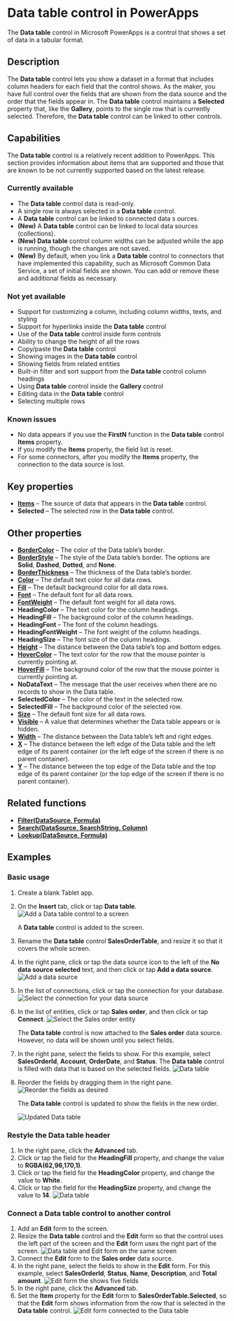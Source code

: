 <properties
	pageTitle="Data table control in PowerApps"
	description="This topic provides information about the Data table control in Microsoft PowerApps."
	services="powerapps"
	documentationCenter="na"
	authors="jasongre"
	manager="kfend"
	editor=""
	tags=""/>

<tags
   ms.service="powerapps"
   ms.devlang="na"
   ms.topic="article"
   ms.tgt_pltfrm="na"
   ms.workload="na"
   ms.date="05/22/2017"
   ms.author="kfend"/>
   
# Data table control in PowerApps

The **Data table** control in Microsoft PowerApps is a control that shows a set of data in a tabular format.

## Description
The **Data table** control lets you show a dataset in a format that includes column headers for each field that the control shows. As the maker, you have full control over the fields that are shown from the data source and the order that the fields appear in. The **Data table** control maintains a **Selected** property that, like the **Gallery**, points to the single row that is currently selected. Therefore, the **Data table** control can be linked to other controls.

## Capabilities  
The **Data table** control is a relatively recent addition to PowerApps. This section provides information about items that are supported and those that are known to be not currently supported based on the latest release.  

### Currently available
+ The **Data table** control data is read-only.
+ A single row is always selected in a **Data table** control.
+ A **Data table** control can be linked to connected data s ources.
+ **(New)** A **Data table** control can be linked to local data sources (collections).
+ **(New) Data table** control column widths can be adjusted whiile the app is running, though the changes are not saved. 
+ **(New)** By default, when you link a **Data table** control to connectors that have implemented this capability, such as Microsoft Common Data Service, a set of initial fields are shown. You can add or remove these and additional fields as necessary.

### Not yet available 
+ Support for customizing a column, including column widths, texts, and styling
+ Support for hyperlinks inside the **Data table** control
+ Use of the **Data table** control inside form controls
+ Ability to change the height of all the rows
+ Copy/paste the **Data table** control
+ Showing images in the **Data table** control
+ Showing fields from related entities
+ Built-in filter and sort support from the **Data table** control column headings
+ Using **Data table** control inside the **Gallery** control
+ Editing data in the **Data table** control
+ Selecting multiple rows

### Known issues
+ No data appears if you use the **FirstN** function in the **Data table** control **Items** property.
+ If you modify the **Items** property, the field list is reset.
+ For some connectors, after you modify the **Items** property, the connection to the data source is lost.
 
## Key properties

+ [**Items**](https://powerapps.microsoft.com/en-us/tutorials/properties-core/ "Items") – The source of data that appears in the **Data table** control.
+ **Selected** – The selected row in the **Data table** control.

## Other properties

+ [**BorderColor**](https://powerapps.microsoft.com/en-us/tutorials/properties-color-border/ "BorderColor") – The color of the Data table’s border.
+ [**BorderStyle**](https://powerapps.microsoft.com/en-us/tutorials/properties-color-border/ "BorderStyle") – The style of the Data table’s border. The options are **Solid**, **Dashed**, **Dotted**, and **None**.
+ [**BorderThickness**](https://powerapps.microsoft.com/en-us/tutorials/properties-color-border/ "BorderThickness") – The thickness of the Data table’s border.
+ [**Color**](https://powerapps.microsoft.com/en-us/tutorials/properties-color-border/ "Color") – The default text color for all data rows.
+ [**Fill**](https://powerapps.microsoft.com/en-us/tutorials/properties-color-border/ "Fill") – The default background color for all data rows.
+ [**Font**](https://powerapps.microsoft.com/en-us/tutorials/properties-text/ "Font") – The default font for all data rows.
+ [**FontWeight**](https://powerapps.microsoft.com/en-us/tutorials/properties-text/ "FontWeight") – The default font weight for all data rows.
+ **HeadingColor** – The text color for the column headings.
+ **HeadingFill** – The background color of the column headings.
+ **HeadingFont** – The font of the column headings.
+ **HeadingFontWeight** – The font weight of the column headings.
+ **HeadingSize** – The font size of the column headings.
+ [**Height**](https://powerapps.microsoft.com/en-us/tutorials/properties-size-location/ "Height") – The distance between the Data table’s top and bottom edges.
+ [**HoverColor**](https://powerapps.microsoft.com/en-us/tutorials/properties-color-border/ "HoverColor") – The text color for the row that the mouse pointer is currently pointing at.
+ [**HoverFill**](https://powerapps.microsoft.com/en-us/tutorials/properties-color-border/ "HoverFill") – The background color of the row that the mouse pointer is currently pointing at.
+ **NoDataText** – The message that the user receives when there are no records to show in the Data table.
+ **SelectedColor** – The color of the text in the selected row.
+ **SelectedFill** – The background color of the selected row.
+ [**Size**](https://powerapps.microsoft.com/en-us/tutorials/properties-text/ "Size") – The default font size for all data rows.
+ [**Visible**](https://powerapps.microsoft.com/en-us/tutorials/properties-core/ "Visible") – A value that determines whether the Data table appears or is hidden.
+ [**Width**](https://powerapps.microsoft.com/en-us/tutorials/properties-size-location/ "Width") – The distance between the Data table’s left and right edges.
+ [**X**](https://powerapps.microsoft.com/en-us/tutorials/properties-size-location/ "X") – The distance between the left edge of the Data table and the left edge of its parent container (or the left edge of the screen if there is no parent container).
+ [**Y**](https://powerapps.microsoft.com/en-us/tutorials/properties-size-location/ "Y") – The distance between the top edge of the Data table and the top edge of its parent container (or the top edge of the screen if there is no parent container).

## Related functions

+ [**Filter(DataSource, Formula)**](https://powerapps.microsoft.com/en-us/tutorials/function-filter-lookup/ "Filter(DataSource, Formula)")
+ [**Search(DataSource, SearchString, Column)**](https://powerapps.microsoft.com/en-us/tutorials/function-filter-lookup/ "Search(DataSource, SearchString, Column)")
+ [**Lookup(DataSource, Formula)**](https://powerapps.microsoft.com/en-us/tutorials/function-filter-lookup/ "Lookup(DataSource, Formula)")

## Examples
### Basic usage

1. Create a blank Tablet app.
2. On the **Insert** tab, click or tap **Data table**.
	![Add a Data table control to a screen](Media/insertDataTable.png "Add a Data table control to a screen")
   
   	A **Data table** control is added to the screen.

3. Rename the **Data table** control **SalesOrderTable**, and resize it so that it covers the whole screen.
4. In the right pane, click or tap the data source icon to the left of the **No data source selected** text, and then click or tap **Add a data source**.
	![Add a data source](Media/addDataToDataTableOld.png "Add a data source")

5. In the list of connections, click or tap the connection for your database.
	![Select the connection for your data source](Media/chooseCDSDataTable.png "Select your data connection")

6. In the list of entities, click or tap **Sales order**, and then click or tap **Connect**.
  	![Select the **Sales order** entity](Media/chooseSODataTable.png "Select the Sales order entity")
   
	The **Data table** control is now attached to the **Sales order** data source. However, no data will be shown until you select fields.

7. In the right pane, select the fields to show. For this example, select **SalesOrderId**, **Account**, **OrderDate**, and **Status**.
	The **Data table** control is filled with data that is based on the selected fields.
	![Data table](Media/preOrderDataTable.png "Data table")

8. Reorder the fields by dragging them in the right pane.
	![Reorder the fields as desired](Media/fieldReorderDataTable.png "Reorder the fields")
  
  	The **Data table** control is updated to show the fields in the new order. 
  
	![Updated Data table](Media/postOrderDataTable.png "Updated Data table")

### Restyle the Data table header

1. In the right pane, click the **Advanced** tab.
2. Click or tap the field for the **HeadingFill** property, and change the value to **RGBA(62,96,170,1)**.
3. Click or tap the field for the **HeadingColor** property, and change the value to **White**.
4. Click or tap the field for the **HeadingSize** property, and change the value to **14**.
	![Data table](Media/restyledDataTable.png "Data table")

### Connect a Data table control to another control

1. Add an **Edit** form to the screen.
2. Resize the **Data table** control and the **Edit** form so that the control uses the left part of the screen and the **Edit** form uses the right part of the screen.
	![Data table and **Edit** form on the same screen](Media/dataTableEmptyForm.png "Data table and Edit form on the same screen")
3. Connect the **Edit** form to the **Sales order** data source.
4. In the right pane, select the fields to show in the **Edit** form. For this example, select **SalesOrderId**, **Status**, **Name**, **Description**, and **Total amount**.
	![**Edit** form the shows five fields](Media/dataTableDisconnectedForm.png "Edit form that shows five fields")
5. In the right pane, click the **Advanced** tab.
6. Set the **Item** property for the **Edit** form to **SalesOrderTable.Selected**, so that the **Edit** form shows information from the row that is selected in the **Data table** control.
	![**Edit** form connected to the Data table](Media/connectedFormDataTable.png "Edit form connected to the Data table")
